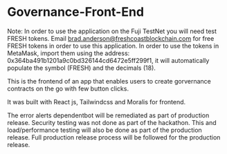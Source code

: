 # Governance-Front-End

Note: In order to use the application on the Fuji TestNet you will need test FRESH tokens. Email brad.anderson@freshcoastblockchain.com for free FRESH tokens in order to use this application.  In order to use the tokens in MetaMask, import them using the address: 0x364ba491b1201a9c0bd326144cd6472e5ff299f1, it will automatically populate the symbol (FRESH)  and the decimals (18).


This is the frontend of an app that enables users to create gorvernance contracts on the go with few button clicks.

It was built with React js, Tailwindcss and Moralis for frontend.

The error alerts dependentbot will be remediated as part of production release. Security testing was not done as part of the hackathon. This and load/performance testing will also be done as part of the production release.  Full production release process will be followed for the production release.
